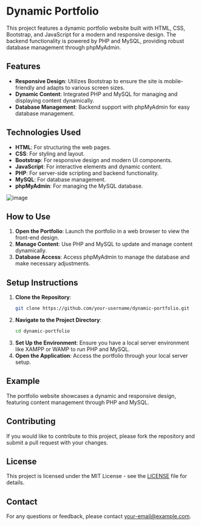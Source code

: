 # Dynamic Portfolio

This project features a dynamic portfolio website built with HTML, CSS, Bootstrap, and JavaScript for a modern and responsive design. The backend functionality is powered by PHP and MySQL, providing robust database management through phpMyAdmin.

## Features

- **Responsive Design**: Utilizes Bootstrap to ensure the site is mobile-friendly and adapts to various screen sizes.
- **Dynamic Content**: Integrated PHP and MySQL for managing and displaying content dynamically.
- **Database Management**: Backend support with phpMyAdmin for easy database management.

## Technologies Used

- **HTML**: For structuring the web pages.
- **CSS**: For styling and layout.
- **Bootstrap**: For responsive design and modern UI components.
- **JavaScript**: For interactive elements and dynamic content.
- **PHP**: For server-side scripting and backend functionality.
- **MySQL**: For database management.
- **phpMyAdmin**: For managing the MySQL database.

![image](https://github.com/user-attachments/assets/77737f07-23cc-4d63-b76a-81c2164ee34f)


## How to Use

1. **Open the Portfolio**: Launch the portfolio in a web browser to view the front-end design.
2. **Manage Content**: Use PHP and MySQL to update and manage content dynamically.
3. **Database Access**: Access phpMyAdmin to manage the database and make necessary adjustments.

## Setup Instructions

1. **Clone the Repository**:
    ```bash
    git clone https://github.com/your-username/dynamic-portfolio.git
    ```
2. **Navigate to the Project Directory**:
    ```bash
    cd dynamic-portfolio
    ```
3. **Set Up the Environment**: Ensure you have a local server environment like XAMPP or WAMP to run PHP and MySQL.
4. **Open the Application**: Access the portfolio through your local server setup.

## Example

The portfolio website showcases a dynamic and responsive design, featuring content management through PHP and MySQL.

## Contributing

If you would like to contribute to this project, please fork the repository and submit a pull request with your changes.

## License

This project is licensed under the MIT License - see the [LICENSE](LICENSE) file for details.

## Contact

For any questions or feedback, please contact [your-email@example.com](mailto:your-email@example.com).
